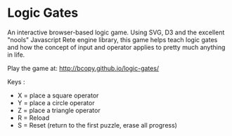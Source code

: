 # Logic Gates

An interactive browser-based logic game.
Using SVG, D3 and the excellent "nools" Javascript Rete engine library, this game helps teach logic gates and how 
the concept of input and operator applies to pretty much anything in life.

Play the game at:
http://bcopy.github.io/logic-gates/

Keys :

* X = place a square operator
* Y = place a circle operator
* Z = place a triangle operator
* R = Reload
* S = Reset (return to the first puzzle, erase all progress)
